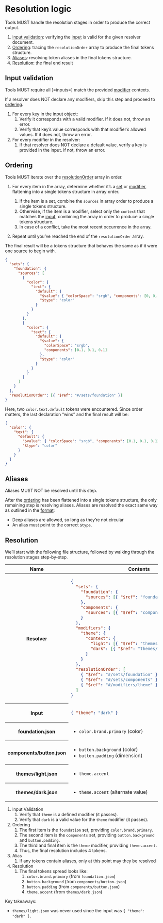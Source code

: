 # Resolution logic

Tools MUST handle the resolution stages in order to produce the correct output.

1. [Input validation](#input-validation): verifying the [input](#inputs) is valid for the given resolver document.
2. [Ordering](#ordering): tracing the `resolutionOrder` array to produce the final tokens structure.
3. [Aliases](#aliases): resolving token aliases in the final tokens structure.
4. [Resolution](#resolution): the final end result

## Input validation

Tools MUST require all [=inputs=] match the provided [modifier](#modifiers) contexts.

If a resolver does NOT declare any modifiers, skip this step and proceed to [ordering](#ordering).

1. For every key in the input object:
   1. Verify it corresponds with a valid modifier. If it does not, throw an error.
   1. Verify that key’s value corresponds with that modifier’s allowed values. If it does not, throw an error.
2. For every modifier in the resolver:
   1. If that resolver does NOT declare a default value, verify a key is provided in the input. If not, throw an error.

## Ordering

Tools MUST iterate over the [resolutionOrder](#resolution-order) array in order.

1. For every item in the array, determine whether it’s a [set](#sets) or [modifier](#modifiers), flattening into a single tokens structure in array order.
   1. If the item is a set, combine the `sources` in array order to produce a single tokens structure.
   1. Otherwise, if the item is a modifier, select only the `context` that matches the [input](#inputs), combining the array in order to produce a single tokens structure.
   1. In case of a conflict, take the most recent occurrence in the array.

1. Repeat until you’ve reached the end of the `resolutionOrder` array.

The final result will be a tokens structure that behaves the same as if it were one source to begin with.

<aside class="example" title="Conflict resolution">

```json
{
  "sets": {
    "foundation": {
      "sources": [
        {
          "color": {
            "text": {
              "default": {
                "$value": { "colorSpace": "srgb", "components": [0, 0, 0] },
                "$type": "color"
              }
            }
          }
        },
        {
          "color": {
            "text": {
              "default": {
                "$value": {
                  "colorSpace": "srgb",
                  "components": [0.1, 0.1, 0.1]
                },
                "$type": "color"
              }
            }
          }
        }
      ]
    }
  },
  "resolutionOrder": [{ "$ref": "#/sets/foundation" }]
}
```

Here, two `color.text.default` tokens were encountered. Since order matters, the last declaration “wins” and the final result will be:

```json
{
  "color": {
    "text": {
      "default": {
        "$value": { "colorSpace": "srgb", "components": [0.1, 0.1, 0.1] },
        "$type": "color"
      }
    }
  }
}
```

</aside>

## Aliases

Aliases MUST NOT be resolved until this step.

After the [ordering](#ordering) has been flattened into a single tokens structure, the only remaining step is resolving aliases. Aliases are resolved the exact same way as outlined in the [format](../format/#aliases-references):

- Deep aliases are allowed, so long as they’re not circular
- An alias must point to the correct `$type`.

## Resolution

<aside class="example" title="Theme resolution">

We’ll start with the following file structure, followed by walking through the resolution stages step-by-step.

<table>
<thead><tr><th>Name</th><th>Contents</th></tr></thead>

<tbody><tr><th>

Resolver

</th><td>

```json
{
  "sets": {
    "foundation": {
      "sources": [{ "$ref": "foundation.json" }]
    },
    "components": {
      "sources": [{ "$ref": "components/button.json" }]
    }
  },
  "modifiers": {
    "theme": {
      "context": {
        "light": [{ "$ref": "themes/light.json" }],
        "dark": [{ "$ref": "themes/dark.json" }]
      }
    }
  },
  "resolutionOrder": [
    { "$ref": "#/sets/foundation" },
    { "$ref": "#/sets/components" },
    { "$ref": "#/modifiers/theme" }
  ]
}
```

</td></tr><tr><th>

Input

</th><td>

```json
{ "theme": "dark" }
```

</td></tr><tr><th>

foundation.json

</th><td>

- `color.brand.primary` (color)

</td></tr><tr><th>

components/button.json

</th><td>

- `button.background` (color)
- `button.padding` (dimension)

</td></tr><tr><th>

themes/light.json

</th><td>

- `theme.accent`

</td></tr><tr><th>

themes/dark.json

</th><td>

- `theme.accent` (alternate value)

</td></tr></tbody></table>

1. Input Validation
   1. Verify that `theme` is a defined modifier (it passes).
   1. Verify that `dark` is a valid value for the `theme` modifier (it passes).
1. Ordering
   1. The first item is the `foundation` set, providing `color.brand.primary`.
   2. The second item is the `components` set, providing `button.background` and `button.padding`.
   3. The third and final item is the `theme` modifier, providing `theme.accent`.
   4. Thus, the final resolution includes 4 tokens.
1. Alias
   1. If any tokens contain aliases, only at this point may they be resolved
1. Resolution
   1. The final tokens spread looks like:
      1. `color.brand.primary` (from `foundation.json`)
      2. `button.background` (from `components/button.json`)
      3. `button.padding` (from `components/button.json`)
      4. `theme.accent` (from `themes/dark.json`)

Key takeaways:

- `themes/light.json` was never used since the input was `{ "theme": "dark" }`.

</aside>
